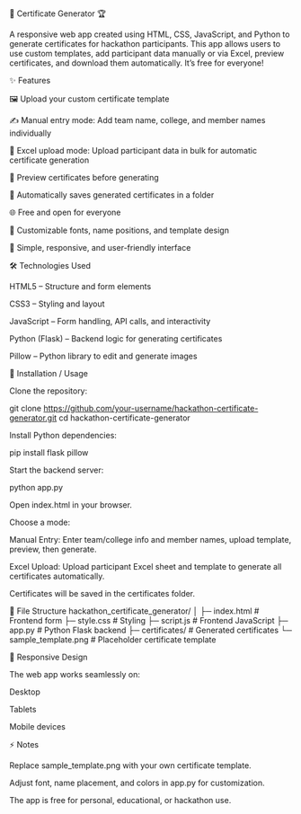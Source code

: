 🎉 Certificate Generator 🏆

A responsive web app created using HTML, CSS, JavaScript, and Python to generate certificates for hackathon participants. This app allows users to use custom templates, add participant data manually or via Excel, preview certificates, and download them automatically. It’s free for everyone!

✨ Features

🖼 Upload your custom certificate template

✍️ Manual entry mode: Add team name, college, and member names individually

📄 Excel upload mode: Upload participant data in bulk for automatic certificate generation

👀 Preview certificates before generating

💾 Automatically saves generated certificates in a folder

🌐 Free and open for everyone

🎨 Customizable fonts, name positions, and template design

📱 Simple, responsive, and user-friendly interface

🛠 Technologies Used

HTML5 – Structure and form elements

CSS3 – Styling and layout

JavaScript – Form handling, API calls, and interactivity

Python (Flask) – Backend logic for generating certificates

Pillow – Python library to edit and generate images

🚀 Installation / Usage

Clone the repository:

git clone https://github.com/your-username/hackathon-certificate-generator.git
cd hackathon-certificate-generator


Install Python dependencies:

pip install flask pillow


Start the backend server:

python app.py


Open index.html in your browser.

Choose a mode:

Manual Entry: Enter team/college info and member names, upload template, preview, then generate.

Excel Upload: Upload participant Excel sheet and template to generate all certificates automatically.

Certificates will be saved in the certificates folder.

📂 File Structure
hackathon_certificate_generator/
│
├─ index.html          # Frontend form
├─ style.css           # Styling
├─ script.js           # Frontend JavaScript
├─ app.py              # Python Flask backend
├─ certificates/       # Generated certificates
└─ sample_template.png # Placeholder certificate template

📱 Responsive Design

The web app works seamlessly on:

Desktop

Tablets

Mobile devices

⚡ Notes

Replace sample_template.png with your own certificate template.

Adjust font, name placement, and colors in app.py for customization.

The app is free for personal, educational, or hackathon use.

